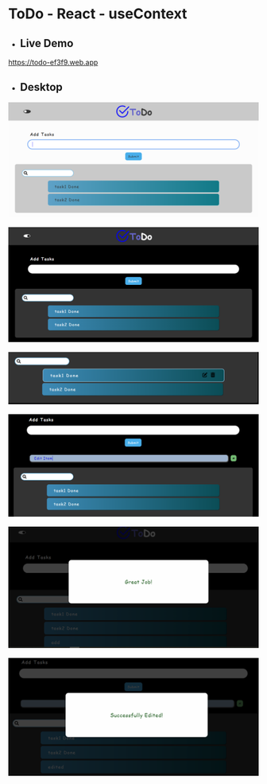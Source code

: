 # ToDo - React - useContext

- ## Live Demo 
 https://todo-ef3f9.web.app  &nbsp;  

- ## Desktop  

![desktop](./public/img/home.PNG "desktop") &nbsp;
![desktop](./public/img/home_dark.PNG "desktop") &nbsp;
![desktop](./public/img/item.PNG "desktop") &nbsp;
![desktop](./public/img/edit.PNG "desktop") &nbsp;
![desktop](./public/img/added.PNG "desktop") &nbsp;
![desktop](./public/img/edited.PNG "desktop") &nbsp;
